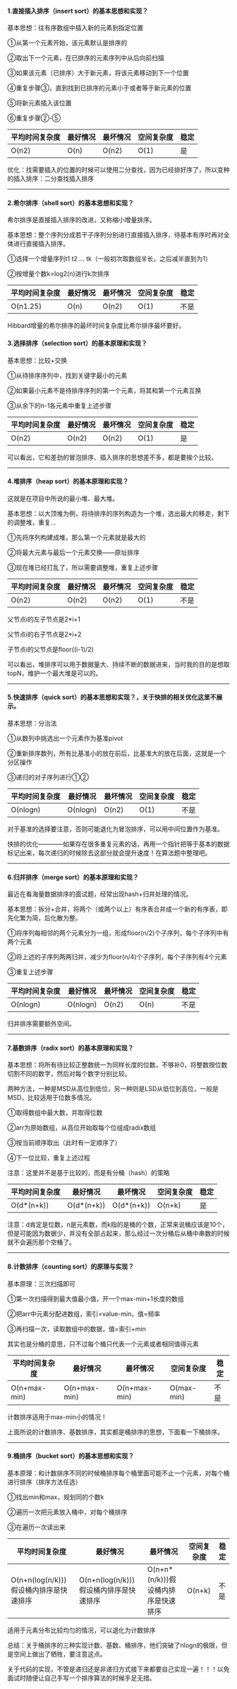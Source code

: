#### 1.直接插入排序（insert sort）的基本思想和实现？

基本思想：往有序数组中插入新的元素到指定位置

①从第一个元素开始，该元素默认是排序的

②取出下一个元素，在已排序的元素序列中从后向前扫描

③如果该元素（已排序）大于新元素，将该元素移动到下一个位置

④重复步骤③，直到找到已排序的元素小于或者等于新元素的位置

⑤将新元素插入该位置

⑥重复步骤②-⑤

| 平均时间复杂度 | 最好情况 | 最坏情况 | 空间复杂度 | 稳定 |
| -------------- | -------- | -------- | ---------- | ---- |
| O(n2)          | O(n)     | O(n2)    | O(1)       | 是   |

优化：找需要插入的位置的时候可以使用二分查找，因为已经排好序了，所以变种的插入排序：二分查找插入排序

---



#### 2.希尔排序（shell sort）的基本思想和实现？

希尔排序是直接插入排序的改进，又称缩小增量排序。

基本思想：整个序列分成若干子序列分别进行直接插入排序，待基本有序时再对全体进行直接插入排序。

①选择一个增量序列t1 t2 ... tk（一般初次取数组半长，之后减半直到为1）

②按增量个数k=log2(n)进行k次排序

| 平均时间复杂度 | 最好情况 | 最坏情况 | 空间复杂度 | 稳定 |
| -------------- | -------- | -------- | ---------- | ---- |
| O(n1.25)       | O(n)     | O(n2)    | O(1)       | 不是 |

Hibbard增量的希尔排序的最坏时间复杂度比希尔排序最坏要好。

 

#### 3.选择排序（selection sort）的基本原理和实现？

基本思想：比较+交换

①从待排序序列中，找到关键字最小的元素

②如果最小元素不是待排序序列的第一个元素，将其和第一个元素互换

③从余下的n-1各元素中重复上述步骤

| 平均时间复杂度 | 最好情况 | 最坏情况 | 空间复杂度 | 稳定 |
| -------------- | -------- | -------- | ---------- | ---- |
| O(n2)          | O(n2)    | O(n2)    | O(1)       | 是   |

可以看出，它和差劲的冒泡排序、插入排序的思想差不多，都是要挨个比较。

---



#### 4.堆排序（heap sort）的基本原理和实现？

这就是在项目中所说的最小堆、最大堆。

基本思想：以大顶堆为例，将待排序的序列构造为一个堆，选出最大的移走，剩下的调整堆，重复...

①先将序列构建成堆，那么第一个元素就是最大的

②将最大元素与最后一个元素交换——原址排序

③现在堆已经打乱了，所以需要调整堆，重复上述步骤

| 平均时间复杂度 | 最好情况 | 最坏情况 | 空间复杂度 | 稳定 |
| -------------- | -------- | -------- | ---------- | ---- |
| O(n2)          | O(n2)    | O(n2)    | O(1)       | 不是 |

父节点i的左子节点是2*i+1

父节点i的右子节点是2*i+2

子节点i的父节点是floor((i-1)/2)

可以看出，堆排序可以用于数据量大、持续不断的数据进来，当时我的目的是想取topN，维护一个最大堆是可以的。

---



#### 5.快速排序（quick sort）的基本思想和实现？，关于快排的相关优化这里不展示。

基本思想：分治法

①从数列中挑选出一个元素作为基准pivot

②重新排序数列，所有比基准小的放在前后，比基准大的放在后面，这就是一个分区操作

③递归的对子序列进行①②

| 平均时间复杂度 | 最好情况 | 最坏情况 | 空间复杂度 | 稳定 |
| -------------- | -------- | -------- | ---------- | ---- |
| O(nlogn)       | O(nlogn) | O(n2)    | O(1)       | 不是 |

对于基准的选择要注意，否则可能退化为冒泡排序，可以用中间位置作为基准。

快排的优化————如果存在很多重复元素的话，再用一个指针把等于基本的数据标记出来，每次递归的时候除去这部分就会提升速度！在算法题中整理吧。

---



#### 6.归并排序（merge sort）的基本原理和实现？

最近在看海量数据排序的面试题，经常出现hash+归并处理的情况。

基本思想：拆分+合并，将两个（或两个以上）有序表合并成一个新的有序表，即先化繁为简，后化散为整。

①将序列每相邻的两个元素分为一组，形成floor(n/2)个子序列，每个子序列中有两个元素

②将上述的子序列两两归并，减少为floor(n/4)个子序列，每个子序列有4个元素

③重复上述步骤

| 平均时间复杂度 | 最好情况 | 最坏情况 | 空间复杂度 | 稳定 |
| -------------- | -------- | -------- | ---------- | ---- |
| O(nlogn)       | O(nlogn) | O(n2)    | O(n)       | 不是 |

归并排序需要额外空间。

---



#### 7.基数排序（radix sort）的基本原理和实现？

基本思想：将所有待比较正整数统一为同样长度的位数，不够补0，将整数按位数切割不同的数字，然后对每个数字分别比较。

两种方法，一种是MSD从高位到低位，另一种则是LSD从低位到高位，一般是MSD，比较适用于位数多情况。

①取得数组中最大数，并取得位数

②arr为原始数组，从高位开始取每个位组成radix数组

③按当前顺序取出（此时有一定顺序了）

④下一位比较，重复上述过程

注意：这里并不是基于比较的，而是有分桶（hash）的策略

| 平均时间复杂度 | 最好情况   | 最坏情况   | 空间复杂度 | 稳定 |
| -------------- | ---------- | ---------- | ---------- | ---- |
| O(d*(n+k))     | O(d*(n+k)) | O(d*(n+k)) | O(n+k)     | 是   |

注意：d肯定是位数，n是元素数，而k指的是桶的个数，正常来说桶应该是10个，但是可能因为数据少，并没有全部占起来，那么经过一次分桶后从桶中串数的时候就不会遍历那个空桶了。

---



#### 8.计数排序（counting sort）的原理与实现？

基本原理：三次扫描即可

①第一次扫描得到最大值最小值，开一个max-min+1长度的数组

②把arr中元素分配进数组，索引=value-min，值=频率

③再扫描一次，读取数组中的数据，值=索引+min

其实也是分桶的意思，只不过每个桶只代表一个元素或者相同值得元素

| 平均时间复杂度 | 最好情况     | 最坏情况     | 空间复杂度 | 稳定 |
| -------------- | ------------ | ------------ | ---------- | ---- |
| O(n+max-min)   | O(n+max-min) | O(n+max-min) | O(max-min) | 不是 |

计数排序适用于max-min小的情况！

上面所说的计数排序、基数排序，其实都是桶排序的思想，下面看一下桶排序。

---



#### 9.桶排序（bucket sort）的基本思想和实现？

基本原理：和计数排序不同的时候桶排序每个桶里面可能不止一个元素，对每个桶进行排序（排序方法任选）

①找出min和max，规划同的个数k

②遍历一次把元素放入桶中，对每个桶排序

③在遍历一次读出来

| 平均时间复杂度                         | 最好情况                               | 最坏情况                            | 空间复杂度 | 稳定 |
| -------------------------------------- | -------------------------------------- | ----------------------------------- | ---------- | ---- |
| O(n+n(log(n/k)))假设桶内排序是快速排序 | O(n+n(log(n/k)))假设桶内排序是快速排序 | O(n+n*(n/k)))假设桶内排序是快速排序 | O(n+k)     | 不是 |

适用于元素分布比较均匀的情况，可以退化为计数排序

 

总结：关于桶排序的三种实现计数、基数、桶排序，他们突破了nlogn的极限，但是空间上做出了牺牲，要注意这点。

关于代码的实现，不管是递归还是非递归方式接下来都要自己实现一遍！！！以免面试时随便让自己手写一个排序算法的时候手足无措。

 

 